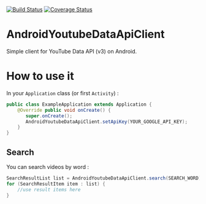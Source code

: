 [![Build Status](https://travis-ci.org/shoma2da/AndroidYoutubeDataApiClient.svg)](https://travis-ci.org/shoma2da/AndroidYoutubeDataApiClient)
[![Coverage Status](https://coveralls.io/repos/shoma2da/AndroidYoutubeDataApiClient/badge.svg?branch=master&service=github)](https://coveralls.io/github/shoma2da/AndroidYoutubeDataApiClient?branch=master)

# AndroidYoutubeDataApiClient

Simple client for YouTube Data API (v3) on Android.

# How to use it

In your `Application` class (or first `Activity`) :

```java
public class ExampleApplication extends Application {
    @Override public void onCreate() {
       super.onCreate();
       AndroidYoutubeDataApiClient.setApiKey(YOUR_GOOGLE_API_KEY);
    }
}
```

## Search

You can search videos by word :

```java
SearchResultList list = AndroidYoutubeDataApiClient.search(SEARCH_WORD); //Caution! Please run it on worker thread.
for (SearchResultItem item : list) {
    //use result items here
}
```
